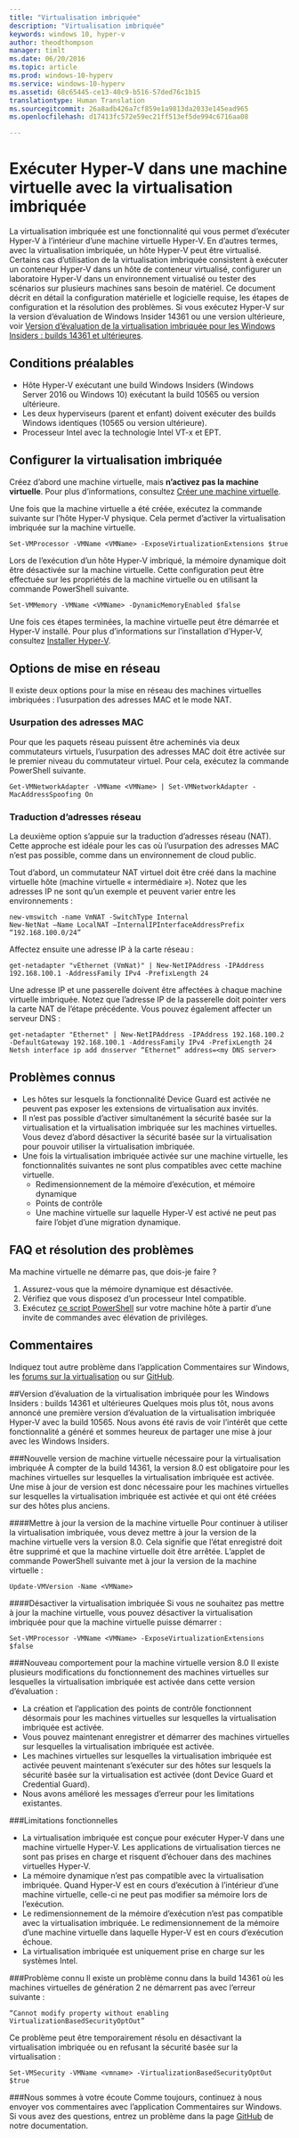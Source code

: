 ```yaml
---
title: "Virtualisation imbriquée"
description: "Virtualisation imbriquée"
keywords: windows 10, hyper-v
author: theodthompson
manager: timlt
ms.date: 06/20/2016
ms.topic: article
ms.prod: windows-10-hyperv
ms.service: windows-10-hyperv
ms.assetid: 68c65445-ce13-40c9-b516-57ded76c1b15
translationtype: Human Translation
ms.sourcegitcommit: 26a8adb426a7cf859e1a9813da2033e145ead965
ms.openlocfilehash: d17413fc572e59ec21ff513ef5de994c6716aa08

---
```


# Exécuter Hyper-V dans une machine virtuelle avec la virtualisation imbriquée

La virtualisation imbriquée est une fonctionnalité qui vous permet d’exécuter Hyper-V à l’intérieur d’une machine virtuelle Hyper-V. En d’autres termes, avec la virtualisation imbriquée, un hôte Hyper-V peut être virtualisé. Certains cas d’utilisation de la virtualisation imbriquée consistent à exécuter un conteneur Hyper-V dans un hôte de conteneur virtualisé, configurer un laboratoire Hyper-V dans un environnement virtualisé ou tester des scénarios sur plusieurs machines sans besoin de matériel. Ce document décrit en détail la configuration matérielle et logicielle requise, les étapes de configuration et la résolution des problèmes. Si vous exécutez Hyper-V sur la version d’évaluation de Windows Insider 14361 ou une version ultérieure, voir [Version d’évaluation de la virtualisation imbriquée pour les Windows Insiders : builds 14361 et ultérieures](https://msdn.microsoft.com/en-us/virtualization/hyperv_on_windows/user_guide/nesting#nested-virtualization-preview-for-windows-insiders-builds-14361-).

## Conditions préalables

- Hôte Hyper-V exécutant une build Windows Insiders (Windows Server 2016 ou Windows 10) exécutant la build 10565 ou version ultérieure.
- Les deux hyperviseurs (parent et enfant) doivent exécuter des builds Windows identiques (10565 ou version ultérieure).
- Processeur Intel avec la technologie Intel VT-x et EPT.

## Configurer la virtualisation imbriquée

Créez d’abord une machine virtuelle, mais **n’activez pas la machine virtuelle**. Pour plus d’informations, consultez [Créer une machine virtuelle](../quick_start/walkthrough_create_vm.md).

Une fois que la machine virtuelle a été créée, exécutez la commande suivante sur l’hôte Hyper-V physique. Cela permet d’activer la virtualisation imbriquée sur la machine virtuelle.

```none
Set-VMProcessor -VMName <VMName> -ExposeVirtualizationExtensions $true
```
Lors de l’exécution d’un hôte Hyper-V imbriqué, la mémoire dynamique doit être désactivée sur la machine virtuelle. Cette configuration peut être effectuée sur les propriétés de la machine virtuelle ou en utilisant la commande PowerShell suivante.
```none
Set-VMMemory -VMName <VMName> -DynamicMemoryEnabled $false
```

Une fois ces étapes terminées, la machine virtuelle peut être démarrée et Hyper-V installé. Pour plus d’informations sur l’installation d’Hyper-V, consultez [Installer Hyper-V]( https://msdn.microsoft.com/en-us/virtualization/hyperv_on_windows/quick_start/walkthrough_install).

## Options de mise en réseau
Il existe deux options pour la mise en réseau des machines virtuelles imbriquées : l’usurpation des adresses MAC et le mode NAT.

### Usurpation des adresses MAC
Pour que les paquets réseau puissent être acheminés via deux commutateurs virtuels, l’usurpation des adresses MAC doit être activée sur le premier niveau du commutateur virtuel. Pour cela, exécutez la commande PowerShell suivante.

```none
Get-VMNetworkAdapter -VMName <VMName> | Set-VMNetworkAdapter -MacAddressSpoofing On
```
### Traduction d’adresses réseau
La deuxième option s’appuie sur la traduction d’adresses réseau (NAT). Cette approche est idéale pour les cas où l’usurpation des adresses MAC n’est pas possible, comme dans un environnement de cloud public.

Tout d’abord, un commutateur NAT virtuel doit être créé dans la machine virtuelle hôte (machine virtuelle « intermédiaire »). Notez que les adresses IP ne sont qu’un exemple et peuvent varier entre les environnements :
```none
new-vmswitch -name VmNAT -SwitchType Internal
New-NetNat –Name LocalNAT –InternalIPInterfaceAddressPrefix “192.168.100.0/24”
```
Affectez ensuite une adresse IP à la carte réseau :
```none
get-netadapter "vEthernet (VmNat)" | New-NetIPAddress -IPAddress 192.168.100.1 -AddressFamily IPv4 -PrefixLength 24
```
Une adresse IP et une passerelle doivent être affectées à chaque machine virtuelle imbriquée. Notez que l’adresse IP de la passerelle doit pointer vers la carte NAT de l’étape précédente. Vous pouvez également affecter un serveur DNS :
```none
get-netadapter "Ethernet" | New-NetIPAddress -IPAddress 192.168.100.2 -DefaultGateway 192.168.100.1 -AddressFamily IPv4 -PrefixLength 24
Netsh interface ip add dnsserver “Ethernet” address=<my DNS server>
```


## Problèmes connus

- Les hôtes sur lesquels la fonctionnalité Device Guard est activée ne peuvent pas exposer les extensions de virtualisation aux invités.
- Il n’est pas possible d’activer simultanément la sécurité basée sur la virtualisation et la virtualisation imbriquée sur les machines virtuelles. Vous devez d’abord désactiver la sécurité basée sur la virtualisation pour pouvoir utiliser la virtualisation imbriquée.
- Une fois la virtualisation imbriquée activée sur une machine virtuelle, les fonctionnalités suivantes ne sont plus compatibles avec cette machine virtuelle.  
  * Redimensionnement de la mémoire d’exécution, et mémoire dynamique
  * Points de contrôle
  * Une machine virtuelle sur laquelle Hyper-V est activé ne peut pas faire l’objet d’une migration dynamique.

## FAQ et résolution des problèmes

Ma machine virtuelle ne démarre pas, que dois-je faire ?

1. Assurez-vous que la mémoire dynamique est désactivée.
2. Vérifiez que vous disposez d’un processeur Intel compatible.
3. Exécutez [ce script PowerShell](https://raw.githubusercontent.com/Microsoft/Virtualization-Documentation/master/hyperv-tools/Nested/Get-NestedVirtStatus.ps1) sur votre machine hôte à partir d’une invite de commandes avec élévation de privilèges.

## Commentaires

Indiquez tout autre problème dans l’application Commentaires sur Windows, les [forums sur la virtualisation](https://social.technet.microsoft.com/Forums/windowsserver/En-us/home?forum=winserverhyperv) ou sur [GitHub](https://github.com/Microsoft/Virtualization-Documentation).

##Version d’évaluation de la virtualisation imbriquée pour les Windows Insiders : builds 14361 et ultérieures
Quelques mois plus tôt, nous avons annoncé une première version d’évaluation de la virtualisation imbriquée Hyper-V avec la build 10565. Nous avons été ravis de voir l’intérêt que cette fonctionnalité a généré et sommes heureux de partager une mise à jour avec les Windows Insiders.

###Nouvelle version de machine virtuelle nécessaire pour la virtualisation imbriquée
À compter de la build 14361, la version 8.0 est obligatoire pour les machines virtuelles sur lesquelles la virtualisation imbriquée est activée. Une mise à jour de version est donc nécessaire pour les machines virtuelles sur lesquelles la virtualisation imbriquée est activée et qui ont été créées sur des hôtes plus anciens. 

####Mettre à jour la version de la machine virtuelle
Pour continuer à utiliser la virtualisation imbriquée, vous devez mettre à jour la version de la machine virtuelle vers la version 8.0. Cela signifie que l’état enregistré doit être supprimé et que la machine virtuelle doit être arrêtée. L’applet de commande PowerShell suivante met à jour la version de la machine virtuelle :
```none
Update-VMVersion -Name <VMName>
```
####Désactiver la virtualisation imbriquée
Si vous ne souhaitez pas mettre à jour la machine virtuelle, vous pouvez désactiver la virtualisation imbriquée pour que la machine virtuelle puisse démarrer :
```none
Set-VMProcessor -VMName <VMName> -ExposeVirtualizationExtensions $false
```

###Nouveau comportement pour la machine virtuelle version 8.0 
Il existe plusieurs modifications du fonctionnement des machines virtuelles sur lesquelles la virtualisation imbriquée est activée dans cette version d’évaluation :
-   La création et l’application des points de contrôle fonctionnent désormais pour les machines virtuelles sur lesquelles la virtualisation imbriquée est activée.
-   Vous pouvez maintenant enregistrer et démarrer des machines virtuelles sur lesquelles la virtualisation imbriquée est activée.
-   Les machines virtuelles sur lesquelles la virtualisation imbriquée est activée peuvent maintenant s’exécuter sur des hôtes sur lesquels la sécurité basée sur la virtualisation est activée (dont Device Guard et Credential Guard).
-   Nous avons amélioré les messages d’erreur pour les limitations existantes.

###Limitations fonctionnelles
-   La virtualisation imbriquée est conçue pour exécuter Hyper-V dans une machine virtuelle Hyper-V. Les applications de virtualisation tierces ne sont pas prises en charge et risquent d’échouer dans des machines virtuelles Hyper-V.
-   La mémoire dynamique n’est pas compatible avec la virtualisation imbriquée. Quand Hyper-V est en cours d’exécution à l’intérieur d’une machine virtuelle, celle-ci ne peut pas modifier sa mémoire lors de l’exécution. 
-   Le redimensionnement de la mémoire d’exécution n’est pas compatible avec la virtualisation imbriquée. Le redimensionnement de la mémoire d’une machine virtuelle dans laquelle Hyper-V est en cours d’exécution échoue. 
-   La virtualisation imbriquée est uniquement prise en charge sur les systèmes Intel.

###Problème connu
Il existe un problème connu dans la build 14361 où les machines virtuelles de génération 2 ne démarrent pas avec l’erreur suivante :
```none
“Cannot modify property without enabling VirtualizationBasedSecurityOptOut”
```
Ce problème peut être temporairement résolu en désactivant la virtualisation imbriquée ou en refusant la sécurité basée sur la virtualisation :
```none
Set-VMSecurity -VMName <vmname> -VirtualizationBasedSecurityOptOut $true
```

###Nous sommes à votre écoute
Comme toujours, continuez à nous envoyer vos commentaires avec l’application Commentaires sur Windows. Si vous avez des questions, entrez un problème dans la page [GitHub](https://github.com/Microsoft/Virtualization-Documentation) de notre documentation. 



<!--HONumber=Jul16_HO1-->


